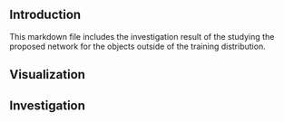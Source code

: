## Introduction
This markdown file includes the investigation result of the studying the proposed network for the objects outside of the training distribution.

## Visualization

## Investigation
